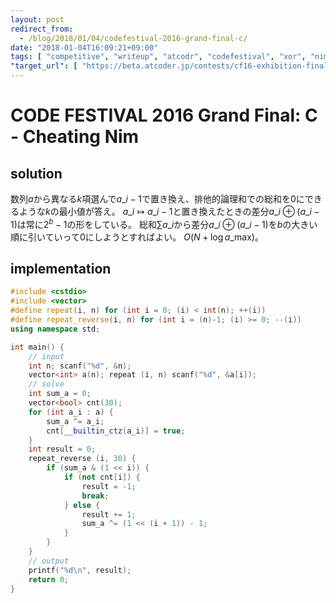 ```yaml
---
layout: post
redirect_from:
  - /blog/2018/01/04/codefestival-2016-grand-final-c/
date: "2018-01-04T16:09:21+09:00"
tags: [ "competitive", "writeup", "atcodr", "codefestival", "xor", "nim" ]
"target_url": [ "https://beta.atcoder.jp/contests/cf16-exhibition-final/tasks/cf16_exhibition_final_c" ]
---
```


# CODE FESTIVAL 2016 Grand Final: C - Cheating Nim

## solution

数列$a$から異なる$k$項選んで$a\_i - 1$で置き換え、排他的論理和での総和を$0$にできるような$k$の最小値が答え。
$a\_i \mapsto a\_i - 1$と置き換えたときの差分$a\_i \oplus (a\_i - 1)$は常に$2^b - 1$の形をしている。
総和$\sum a\_i$から差分$a\_i \oplus (a\_i - 1)$を$b$の大きい順に引いていって$0$にしようとすればよい。
$O(N + \log a\_{\mathrm{max}})$。

## implementation

``` c++
#include <cstdio>
#include <vector>
#define repeat(i, n) for (int i = 0; (i) < int(n); ++(i))
#define repeat_reverse(i, n) for (int i = (n)-1; (i) >= 0; --(i))
using namespace std;

int main() {
    // input
    int n; scanf("%d", &n);
    vector<int> a(n); repeat (i, n) scanf("%d", &a[i]);
    // solve
    int sum_a = 0;
    vector<bool> cnt(30);
    for (int a_i : a) {
        sum_a ^= a_i;
        cnt[__builtin_ctz(a_i)] = true;
    }
    int result = 0;
    repeat_reverse (i, 30) {
        if (sum_a & (1 << i)) {
            if (not cnt[i]) {
                result = -1;
                break;
            } else {
                result += 1;
                sum_a ^= (1 << (i + 1)) - 1;
            }
        }
    }
    // output
    printf("%d\n", result);
    return 0;
}
```
